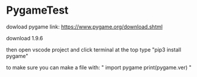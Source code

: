 # PygameTest

dowload pygame link:
https://www.pygame.org/download.shtml

download 1.9.6 

then open vscode project and click terminal at the top
type "pip3 install pygame"

to make sure you can make a file with:
"
import pygame
print(pygame.ver)
"
